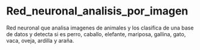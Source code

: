 # Red_neuronal_analisis_por_imagen

Red neuronal que analisa imagenes de animales y los clasifica de una base de datos y detecta si es 
perro, caballo, elefante, mariposa, gallina, gato, vaca, oveja, ardilla y araña.
